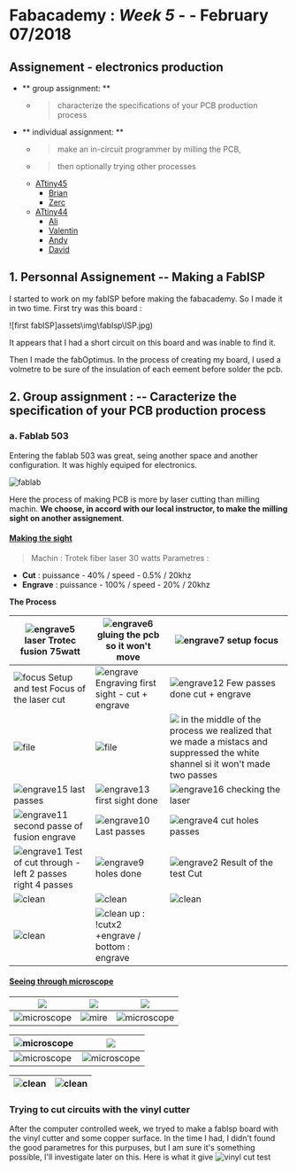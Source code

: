 # Fabacademy : *Week 5* - - **February 07/2018**



## Assignement - electronics production

* ** group assignment: **
  - > characterize the specifications of your PCB production process
* ** individual assignment: **
  - > make an in-circuit programmer by milling the PCB,
  - > then optionally trying other processes
  - <u>ATtiny45</u>
    - [Brian](http://fab.cba.mit.edu/classes/863.16/doc/projects/ftsmin/index.html)
    - [Zerc](http://fabacademy.org/archives/2015/doc/projects/FabTinyStar/)
  - <u>ATtiny44</u>
    - [Ali](http://fab.cba.mit.edu/classes/863.16/doc/tutorials/FabISP/FabISP_Demystified.html)
    - [Valentin](http://fab.cba.mit.edu/classes/863.11/people/valentin.heun/2.htm)
    - [Andy](http://fab.cba.mit.edu/content/archive/projects/fabispkey/index.html)
    - [David](http://fab.cba.mit.edu/content/archive/projects/fabisp/)


## 1. **Personnal Assignement** -- Making a FabISP

I started to work on my fabISP before making the fabacademy. So I made it in two time. First try was this board :

![first fabISP]assets\img\fabIsp\ISP.jpg)

It appears that I had a short circuit on this board and was inable to find it.

Then I made the fabOptimus. In the process of creating my board, I used a volmetre to be sure of the insulation of each eement before solder the pcb.

## 2. **Group assignment :** -- Caracterize the specification of your PCB production process

### a. Fablab 503

Entering the fablab 503 was great, seing another space and another configuration.
It was highly equiped for electronics.

![fablab](assets\img\week5\fabLab503.jpg)

Here the process of making PCB is more by laser cutting than milling machin. **We choose, in accord with our local instructor, to make the milling sight on another assignement**.

#### <u>Making the sight</u>

> Machin : Trotek fiber laser 30 watts
> Parametres :
* **Cut** : puissance - 40% / speed - 0.5% / 20khz
* **Engrave** : puissance - 100% / speed - 20% / 20khz

**The Process**

| ![engrave5](assets\img\week5\mireEngrave4.jpg) laser Trotec fusion 75watt |![engrave6](assets\img\week5\mireEngrave5.jpg) gluing the pcb so it won't move | ![engrave7](assets\img\week5\mireEngrave6.jpg) setup focus |
| --- | --- | --- |
| ![focus](assets\img\week5\mireEngrave20.jpg) Setup and test Focus of the laser cut | ![engrave](assets\img\week5\mireEngrave.jpg) Engraving first sight - cut + engrave | ![engrave12](assets\img\week5\mireEngrave11.jpg) Few passes done cut + engrave |
| ![file](assets\img\week5\mireFile2.jpg) | ![file](assets\img\week5\mireFile1.jpg) | ![](assets\img\week5\MireFile.jpg) in the middle of the process we realized that we made a mistacs and suppressed the white shannel si it won't made two passes |
| ![engrave15](assets\img\week5\mireEngrave14.jpg) last passes |![engrave13](assets\img\week5\mireEngrave12.jpg) first sight done | ![engrave16](assets\img\week5\mireEngrave15.jpg) checking the laser |
| ![engrave11](assets\img\week5\mireEngrave10.jpg) second passe of fusion engrave | ![engrave10](assets\img\week5\mireEngrave9.jpg) Last passes | ![engrave4](assets\img\week5\mireEngrave3.jpg) cut holes passes |
| ![engrave1](assets\img\week5\mireEngrave0.jpg) Test of cut through - left 2 passes right 4 passes | ![engrave9](assets\img\week5\mireEngrave8.jpg) holes done |![engrave2](assets\img\week5\mireEngrave1.jpg) Result of the test Cut |
| ![clean](assets\img\week5\mireClean.jpg) | ![clean](assets\img\week5\mireClean2.jpg) | ![clean](assets\img\week5\mireTest.jpg) |
| ![clean](assets\img\week5\mireTest2.jpg) | ![clean](assets\img\week5\mireTest3.jpg) up : !cutx2 +engrave / bottom : engrave |

#### <u>Seeing through microscope</u>

| ![](assets\img\week5\microscopCam0.jpg) | ![](assets\img\week5\microscopCam1.jpg) | ![](assets\img\week5\microscopCam2.jpg) |
| --- | --- | --- |
| ![microscope](assets\img\week5\mireComparaison.png) | ![mire](assets\img\week5\mireGravex25.png) | ![microscope](assets\img\week5\mireCuteGravex32_2.png) |

| ![microscope](assets\img\week5\mireCuteGravex25.png) | ![](assets\img\week5\mireCuteGravex32.png) |
| --- | --- |
| ![microscope](assets\img\week5\mireGravex32_1.png) | ![microscope](assets\img\week5\mireGravex32_2.png) |

| ![clean](assets\img\week5\Mire.jpg) | ![clean](assets\img\week5\Mire2.jpg) |
| --- | --- |

### Trying to cut circuits with the vinyl cutter

After the computer controlled week, we tryed to make a fabIsp board with the vinyl cutter and some copper surface. In the time I had, I didn't found the good parametres for this purpuses, but I am sure it's something possible, I'll investigate later on this. Here is what it give
![vinyl cut test](assets\img\week5\copperLayer.jpg)
<!--
### Making an Accelerometre board

I made my fabISP on the pre fabacademy I did with Romain. You can see it there : [fabISP Optimus](assignement.html?page=week_0)
![fabOptimus](assets\img\fabIsp\component.jpg)

For this assignement, I choose to make an accelerometre input from the [input devices](http://academy.cba.mit.edu/classes/input_devices/index.html) week. We actualy have a problem to ourfiber laser cutter actualy, so I tryed to make my PCB on it but had some difficulty to make a good output.

| ![laser](assets\img\week5\laser00.jpg) | ![laser](assets\img\week5\laser01.jpg) |  ![laser](assets\img\week5\laser02.jpg) |
| --- | --- | --- |
|  ![laser](assets\img\week5\laser03.jpg) | ![laser](assets\img\week5\laser04.jpg) | ![laser](assets\img\week5\laser05.jpg) |
|  ![laser](assets\img\week5\laser06.jpg) | ![laser](assets\img\week5\laser07.jpg) | ![laser](assets\img\week5\laser08.jpg) |

After investigation, it seams that I made an error in my setup and over past the frequency. put it on ten insted of one so it grilled my pcb. -->
